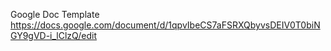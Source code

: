 Google Doc Template
https://docs.google.com/document/d/1qpvIbeCS7aFSRXQbyvsDEIV0T0biNGY9gVD-i_lClzQ/edit